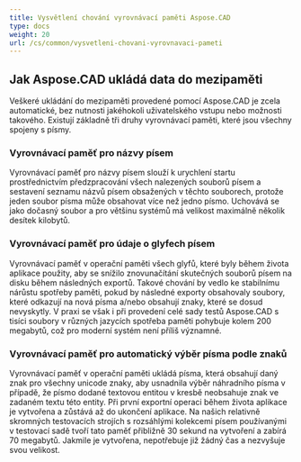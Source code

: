 ```yaml
---
title: Vysvětlení chování vyrovnávací paměti Aspose.CAD
type: docs
weight: 20
url: /cs/common/vysvetleni-chovani-vyrovnavaci-pameti
---
```


## **Jak Aspose.CAD ukládá data do mezipaměti**

Veškeré ukládání do mezipaměti provedené pomocí Aspose.CAD je zcela automatické, bez nutnosti jakéhokoli uživatelského vstupu nebo možnosti takového. Existují základně tři druhy vyrovnávací paměti, které jsou všechny spojeny s písmy.

### **Vyrovnávací paměť pro názvy písem**

Vyrovnávací paměť pro názvy písem slouží k urychlení startu prostřednictvím předzpracování všech nalezených souborů písem a sestavení seznamu názvů písem obsažených v těchto souborech, protože jeden soubor písma může obsahovat více než jedno písmo. Uchovává se jako dočasný soubor a pro většinu systémů má velikost maximálně několik desítek kilobytů.

### **Vyrovnávací paměť pro údaje o glyfech písem**

Vyrovnávací paměť v operační paměti všech glyfů, které byly během života aplikace použity, aby se snížilo znovunačítání skutečných souborů písem na disku během následných exportů. Takové chování by vedlo ke stabilnímu nárůstu spotřeby paměti, pokud by následné exporty obsahovaly soubory, které odkazují na nová písma a/nebo obsahují znaky, které se dosud nevyskytly. V praxi se však i při provedení celé sady testů Aspose.CAD s tisíci soubory v různých jazycích spotřeba paměti pohybuje kolem 200 megabytů, což pro moderní systém není příliš významné.

### **Vyrovnávací paměť pro automatický výběr písma podle znaků**

Vyrovnávací paměť v operační paměti ukládá písma, která obsahují daný znak pro všechny unicode znaky, aby usnadnila výběr náhradního písma v případě, že písmo dodané textovou entitou v kresbě neobsahuje znak ve zadaném textu této entity. Při první exportní operaci během života aplikace je vytvořena a zůstává až do ukončení aplikace. Na našich relativně skromných testovacích strojích s rozsáhlými kolekcemi písem používanými v testovací sadě tvoří tato paměť přibližně 30 sekund na vytvoření a zabírá 70 megabytů. Jakmile je vytvořena, nepotřebuje již žádný čas a nezvyšuje svou velikost.
